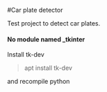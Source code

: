 #Car plate detector 

Test project to detect car plates.

#### No module named _tkinter
Install tk-dev
> apt install tk-dev

and recompile python